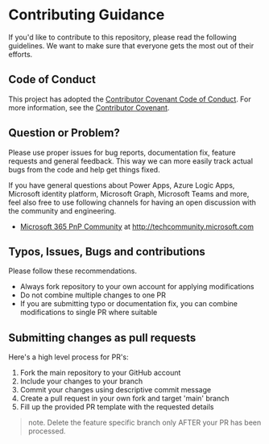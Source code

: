 # Contributing Guidance

If you'd like to contribute to this repository, please read the following guidelines. We want to make sure that everyone gets the most out of their efforts. 

## Code of Conduct

This project has adopted the [Contributor Covenant Code of Conduct](https://github.com/Qubix365/pnpframework-azurestorageconnector/blob/main/CODE_OF_CONDUCT.md).
For more information, see the [Contributor Covenant](https://www.contributor-covenant.org/). 

## Question or Problem?

Please use proper issues for bug reports, documentation fix, feature requests and general feedback. This way we can more easily track actual bugs from the code and help get things fixed. 

If you have general questions about Power Apps, Azure Logic Apps, Microsoft identity platform, Microsoft Graph, Microsoft Teams and more, feel also free to use following channels for having an open discussion with the community and engineering. 

* [Microsoft 365 PnP Community](https://techcommunity.microsoft.com/t5/microsoft-365-pnp-blog/bg-p/Microsoft365PnPBlog) at http://techcommunity.microsoft.com

## Typos, Issues, Bugs and contributions

Please follow these recommendations.

* Always fork repository to your own account for applying modifications
* Do not combine multiple changes to one PR
* If you are submitting typo or documentation fix, you can combine modifications to single PR where suitable

## Submitting changes as pull requests

Here's a high level process for PR's:

1. Fork the main repository to your GitHub account
2. Include your changes to your branch
3. Commit your changes using descriptive commit message
4. Create a pull request in your own fork and target 'main' branch
5. Fill up the provided PR template with the requested details

> note. Delete the feature specific branch only AFTER your PR has been processed.
